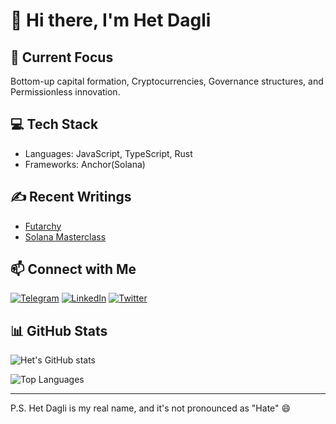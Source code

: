 # 👋 Hi there, I'm Het Dagli

## 🚀 Current Focus
Bottom-up capital formation, Cryptocurrencies, Governance structures, and Permissionless innovation.

## 💻 Tech Stack
- Languages: JavaScript, TypeScript, Rust
- Frameworks: Anchor(Solana)

## ✍️ Recent Writings
- [Futarchy](https://substack.com/home/post/p-142028512)
- [Solana Masterclass](https://medium.com/@het2341999)

## 📫 Connect with Me
[![Telegram](https://img.shields.io/badge/Telegram-2CA5E0?style=for-the-badge&logo=telegram&logoColor=white)](https://t.me/daglihet)
[![LinkedIn](https://img.shields.io/badge/LinkedIn-0077B5?style=for-the-badge&logo=linkedin&logoColor=white)](https://www.linkedin.com/in/hetdagli/)
[![Twitter](https://img.shields.io/badge/Twitter-1DA1F2?style=for-the-badge&logo=twitter&logoColor=white)](https://x.com/daglihet)

## 📊 GitHub Stats
![Het's GitHub stats](https://github-readme-stats.vercel.app/api?username=hetdagli234&show_icons=true&theme=radical)

![Top Languages](https://github-readme-stats.vercel.app/api/top-langs/?username=hetdagli234&layout=compact&theme=radical)

---

P.S. Het Dagli is my real name, and it's not pronounced as "Hate" 😄